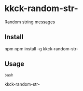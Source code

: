 # kkck-random-str-
Random string messages

## Install
npm
npm install -g kkck-random-str-

## Usage

    bash
kkck-random-str-
